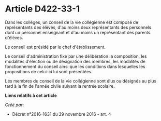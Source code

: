 # Article D422-33-1

Dans les  collèges, un conseil de la vie collégienne est composé de représentants  des élèves, d'au moins deux représentants
des personnels dont un  personnel enseignant et d'au moins un représentant des parents d'élèves.  

Le conseil est présidé par le chef d'établissement. 

Le conseil d'administration fixe par une délibération la composition,  les modalités d'élection ou de désignation des
membres, les modalités de  fonctionnement du conseil ainsi que les conditions dans lesquelles les  propositions de celui-ci
lui sont présentées. 

Les  membres du conseil de la vie collégienne sont élus ou désignés au plus  tard à la fin de l'année civile suivant la
rentrée scolaire.

**Liens relatifs à cet article**

_Créé par_:

  - Décret n°2016-1631 du 29 novembre 2016 - art. 4
